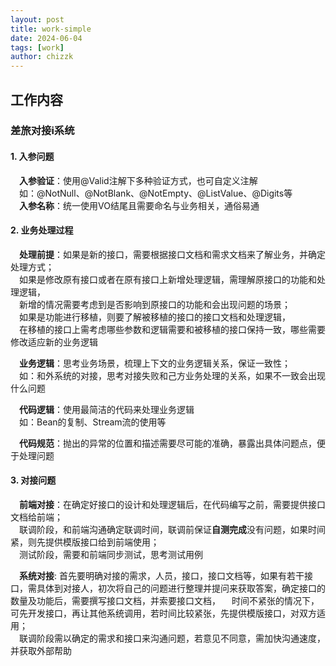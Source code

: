 ```yaml
---
layout: post
title: work-simple
date: 2024-06-04
tags: [work]
author: chizzk
---
```


## 工作内容

### 差旅对接i系统
#### 1. 入参问题
&emsp;**入参验证**：使用@Valid注解下多种验证方式，也可自定义注解 <br>
&emsp;如：@NotNull、@NotBlank、@NotEmpty、@ListValue、@Digits等<br>
&emsp;**入参名称**：统一使用VO结尾且需要命名与业务相关，通俗易通<br>
#### 2. 业务处理过程
&emsp;**处理前提**：如果是新的接口，需要根据接口文档和需求文档来了解业务，并确定处理方式；<br>
&emsp;如果是修改原有接口或者在原有接口上新增处理逻辑，需理解原接口的功能和处理逻辑，<br>
&emsp;新增的情况需要考虑到是否影响到原接口的功能和会出现问题的场景；<br>
&emsp;如果是功能进行移植，则要了解被移植的接口的接口文档和处理逻辑，<br>
&emsp;在移植的接口上需考虑哪些参数和逻辑需要和被移植的接口保持一致，哪些需要修改适应新的业务逻辑<br>

&emsp;**业务逻辑**：思考业务场景，梳理上下文的业务逻辑关系，保证一致性；<br>
&emsp;如：和外系统的对接，思考对接失败和己方业务处理的关系，如果不一致会出现什么问题<br>

&emsp;**代码逻辑**：使用最简洁的代码来处理业务逻辑<br>
&emsp;如：Bean的复制、Stream流的使用等<br>

&emsp;**代码规范**：抛出的异常的位置和描述需要尽可能的准确，暴露出具体问题点，便于处理问题<br>
#### 3. 对接问题
&emsp;**前端对接**：在确定好接口的设计和处理逻辑后，在代码编写之前，需要提供接口文档给前端；<br>
&emsp;联调阶段，和前端沟通确定联调时间，联调前保证**自测完成**没有问题，如果时间紧，则先提供模版接口给到前端使用；<br>
&emsp;测试阶段，需要和前端同步测试，思考测试用例<br>

&emsp;**系统对接**: 首先要明确对接的需求，人员，接口，接口文档等，如果有若干接口，需具体到对接人，初次将自己的问题进行整理并提问来获取答案，确定接口的数量及功能后，需要撰写接口文档，并索要接口文档，
&emsp;时间不紧张的情况下，可先开发接口，再让其他系统调用，若时间比较紧张，先提供模版接口，对双方适用；<br>
&emsp;联调阶段需以确定的需求和接口来沟通问题，若意见不同意，需加快沟通速度，并获取外部帮助
